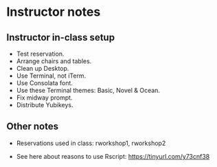 # Instructor notes

## Instructor in-class setup

+ Test reservation.
+ Arrange chairs and tables.
+ Clean up Desktop.
+ Use Terminal, not iTerm.
+ Use Consolata font.
+ Use these Terminal themes: Basic, Novel & Ocean.
+ Fix midway prompt.
+ Distribute Yubikeys.

## Other notes

+ Reservations used in class: rworkshop1, rworkshop2

+ See here about reasons to use Rscript:
  https://tinyurl.com/y73cnf38
